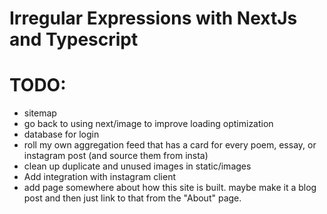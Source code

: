 # Irregular Expressions with NextJs and Typescript

# TODO:
- sitemap
- go back to using next/image to improve loading optimization
- database for login
- roll my own aggregation feed that has a card for every poem, essay, or instagram post (and source them from insta)
- clean up duplicate and unused images in static/images
- Add integration with instagram client
- add page somewhere about how this site is built.   maybe make it a blog post and then just link to that from the "About" page.  